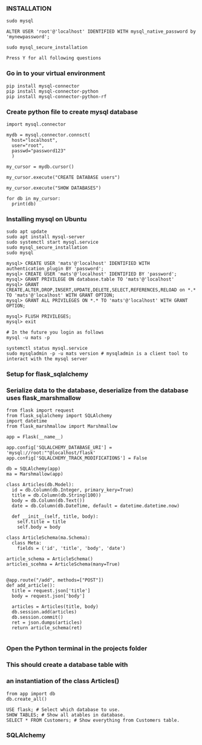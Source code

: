 ### INSTALLATION

```
sudo mysql

ALTER USER 'root'@'localhost' IDENTIFIED WITH mysql_native_password by 'mynewpassword';

sudo mysql_secure_installation

Press Y for all following questions
```

### Go in to your virtual environment

```
pip install mysql-connector
pip install mysql-connector-python
pip install mysql-connector-python-rf
```

### Create python file to create mysql database

```
import mysql.connector

mydb = mysql.connector.connsct(
  host="localhost",
  user="root",
  passwd="password123"
  )
  
my_cursor = mydb.cursor()

my_cursor.execute("CREATE DATABASE users")

my_cursor.execute("SHOW DATABASES")

for db in my_cursor:
  print(db)
```

### Installing mysql on Ubuntu

```
sudo apt update
sudo apt install mysql-server
sudo systemctl start mysql.service
sudo mysql_secure_installation
sudo mysql

mysql> CREATE USER 'mats'@'localhost' IDENTIFIED WITH authentication_plugin BY 'password';
mysql> CREATE USER 'mats'@'localhost' IDENTIFIED BY 'password';
mysql> GRANT PRIVILEGE ON database.table TO 'mats'@'localhost'
mysql> GRANT CREATE,ALTER,DROP,INSERT,UPDATE,DELETE,SELECT,REFERENCES,RELOAD on *.* TO 'mats'@'localhost' WITH GRANT OPTION;
mysql> GRANT ALL PRIVILEGES ON *.* TO 'mats'@'localhost' WITH GRANT OPTION;

mysql> FLUSH PRIVILEGES;
mysql> exit

# In the future you login as follows
mysql -u mats -p

systemctl status mysql.service
sudo mysqladmin -p -u mats version # mysqladmin is a client tool to interact with the mysql server
```

### Setup for flask_sqlalchemy
### Serialize data to the database, deserialize from the database uses flask_marshmallow

```
from flask import request
from flask_sqlalchemy import SQLAlchemy
import datetime
from flask_marshmallow import Marshmallow

app = Flask(__name__)

app.config['SQLALCHEMY_DATABASE_URI'] = 'mysql://root:""@localhost/flask'
app.config['SQLALCHEMY_TRACK_MODIFICATIONS'] = False

db = SQLAlchemy(app)
ma = Marshmallow(app)

class Articles(db.Model):
  id = db.Column(db.Integer, primary_kery=True)
  title = db.Column(db.String(100))
  body = db.Column(db.Text())
  date = db.Column(db.DateTime, default = datetime.datetime.now)

  def __init__(self, title, body):
    self.title = title
    self.body = body

class ArticleSchema(ma.Schema):
  class Meta:
    fields = ('id', 'title', 'body', 'date')

article_schema = ArticleSchema()
articles_scehma = ArticleSchema(many=True) 


@app.route("/add", methods=["POST"])
def add_article():
  title = request.json['title']
  body = request.json['body']
  
  articles = Articles(title, body)
  db.session.add(articles)
  db.session.commit()
  ret = json.dumps(articles)
  return article_schema(ret)
  
```

### Open the Python terminal in the projects folder
### This should create a database table with 
### an instantiation of the class Articles()

```
from app import db
db.create_all()
```



```
USE flask; # Select which database to use.
SHOW TABLES; # Show all atables in database.
SELECT * FROM Customers; # Show everything from Customers table.
```

### SQLAlchemy

```

```








